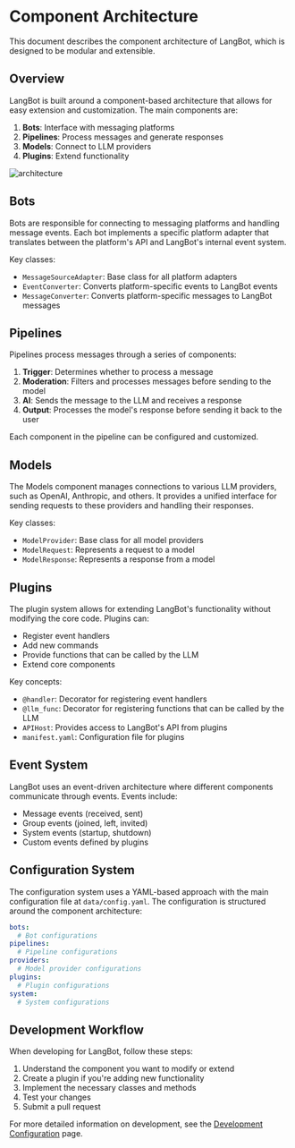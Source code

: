 # Component Architecture

This document describes the component architecture of LangBot, which is designed to be modular and extensible.

## Overview

LangBot is built around a component-based architecture that allows for easy extension and customization. The main components are:

1. **Bots**: Interface with messaging platforms
2. **Pipelines**: Process messages and generate responses
3. **Models**: Connect to LLM providers
4. **Plugins**: Extend functionality

![architecture](/assets/image/zh/deploy/bots/arch.png)

## Bots

Bots are responsible for connecting to messaging platforms and handling message events. Each bot implements a specific platform adapter that translates between the platform's API and LangBot's internal event system.

Key classes:
- `MessageSourceAdapter`: Base class for all platform adapters
- `EventConverter`: Converts platform-specific events to LangBot events
- `MessageConverter`: Converts platform-specific messages to LangBot messages

## Pipelines

Pipelines process messages through a series of components:

1. **Trigger**: Determines whether to process a message
2. **Moderation**: Filters and processes messages before sending to the model
3. **AI**: Sends the message to the LLM and receives a response
4. **Output**: Processes the model's response before sending it back to the user

Each component in the pipeline can be configured and customized.

## Models

The Models component manages connections to various LLM providers, such as OpenAI, Anthropic, and others. It provides a unified interface for sending requests to these providers and handling their responses.

Key classes:
- `ModelProvider`: Base class for all model providers
- `ModelRequest`: Represents a request to a model
- `ModelResponse`: Represents a response from a model

## Plugins

The plugin system allows for extending LangBot's functionality without modifying the core code. Plugins can:

- Register event handlers
- Add new commands
- Provide functions that can be called by the LLM
- Extend core components

Key concepts:
- `@handler`: Decorator for registering event handlers
- `@llm_func`: Decorator for registering functions that can be called by the LLM
- `APIHost`: Provides access to LangBot's API from plugins
- `manifest.yaml`: Configuration file for plugins

## Event System

LangBot uses an event-driven architecture where different components communicate through events. Events include:

- Message events (received, sent)
- Group events (joined, left, invited)
- System events (startup, shutdown)
- Custom events defined by plugins

## Configuration System

The configuration system uses a YAML-based approach with the main configuration file at `data/config.yaml`. The configuration is structured around the component architecture:

```yaml
bots:
  # Bot configurations
pipelines:
  # Pipeline configurations
providers:
  # Model provider configurations
plugins:
  # Plugin configurations
system:
  # System configurations
```

## Development Workflow

When developing for LangBot, follow these steps:

1. Understand the component you want to modify or extend
2. Create a plugin if you're adding new functionality
3. Implement the necessary classes and methods
4. Test your changes
5. Submit a pull request

For more detailed information on development, see the [Development Configuration](/en/develop/dev-config) page.
